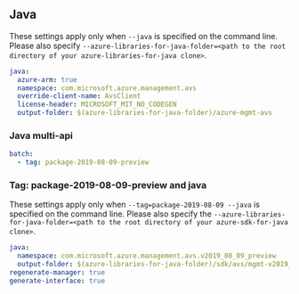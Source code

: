 ## Java

These settings apply only when `--java` is specified on the command line.
Please also specify `--azure-libraries-for-java-folder=<path to the root directory of your azure-libraries-for-java clone>`.

``` yaml $(java)
java:
  azure-arm: true
  namespace: com.microsoft.azure.management.avs
  override-client-name: AvsClient
  license-header: MICROSOFT_MIT_NO_CODEGEN
  output-folder: $(azure-libraries-for-java-folder)/azure-mgmt-avs
```

### Java multi-api

``` yaml $(java) && $(multiapi)
batch:
  - tag: package-2019-08-09-preview
```

### Tag: package-2019-08-09-preview and java

These settings apply only when `--tag=package-2019-08-09 --java` is specified on the command line.
Please also specify the `--azure-libraries-for-java-folder=<path to the root directory of your azure-sdk-for-java clone>`.

``` yaml $(tag) == 'package-2019-08-09-preview' && $(java) && $(multiapi)
java:
  namespace: com.microsoft.azure.management.avs.v2019_08_09_preview
  output-folder: $(azure-libraries-for-java-folder)/sdk/avs/mgmt-v2019_08_09_preview
regenerate-manager: true
generate-interface: true
```
